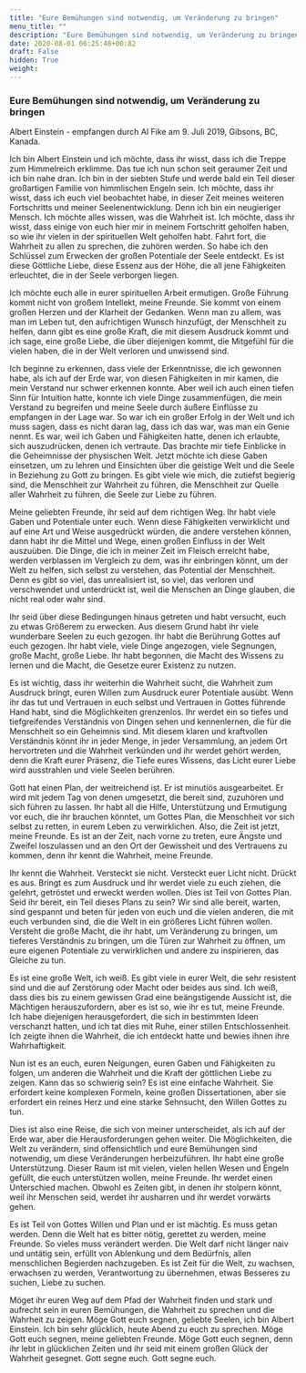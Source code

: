 ```yaml
---
title: "Eure Bemühungen sind notwendig, um Veränderung zu bringen"
menu_title: ""
description: "Eure Bemühungen sind notwendig, um Veränderung zu bringen"
date: 2020-08-01 06:25:48+00:82
draft: False
hidden: True
weight:
---
```

### Eure Bemühungen sind notwendig, um Veränderung zu bringen

Albert Einstein - empfangen durch Al Fike am 9. Juli 2019, Gibsons, BC, Kanada.

Ich bin Albert Einstein und ich möchte, dass ihr wisst, dass ich die Treppe zum Himmelreich erklimme. Das tue ich nun schon seit geraumer Zeit und ich bin nahe dran. Ich bin in der siebten Stufe und werde bald ein Teil dieser großartigen Familie von himmlischen Engeln sein. Ich möchte, dass ihr wisst, dass ich euch viel beobachtet habe, in dieser Zeit meines weiteren Fortschritts und meiner Seelenentwicklung. Denn ich bin ein neugieriger Mensch. Ich möchte alles wissen, was die Wahrheit ist. Ich möchte, dass ihr wisst, dass einige von euch hier mir in meinem Fortschritt geholfen haben, so wie ihr vielen in der spirituellen Welt geholfen habt. Fahrt fort, die Wahrheit zu allen zu sprechen, die zuhören werden. So habe ich den Schlüssel zum Erwecken der großen Potentiale der Seele entdeckt. Es ist diese Göttliche Liebe, diese Essenz aus der Höhe, die all jene Fähigkeiten erleuchtet, die in der Seele verborgen liegen.

Ich möchte euch alle in eurer spirituellen Arbeit ermutigen. Große Führung kommt nicht von großem Intellekt, meine Freunde. Sie kommt von einem großen Herzen und der Klarheit der Gedanken. Wenn man zu allem, was man im Leben tut, den aufrichtigen Wunsch hinzufügt, der Menschheit zu helfen, dann gibt es eine große Kraft, die mit diesem Ausdruck kommt und ich sage, eine große Liebe, die über diejenigen kommt, die Mitgefühl für die vielen haben, die in der Welt verloren und unwissend sind.

Ich beginne zu erkennen, dass viele der Erkenntnisse, die ich gewonnen habe, als ich auf der Erde war, von diesen Fähigkeiten in mir kamen, die mein Verstand nur schwer erkennen konnte. Aber weil ich auch einen tiefen Sinn für Intuition hatte, konnte ich viele Dinge zusammenfügen, die mein Verstand zu begreifen und meine Seele durch äußere Einflüsse zu empfangen in der Lage war. So war ich ein großer Erfolg in der Welt und ich muss sagen, dass es nicht daran lag, dass ich das war, was man ein Genie nennt. Es war, weil ich Gaben und Fähigkeiten hatte, denen ich erlaubte, sich auszudrücken, denen ich vertraute. Das brachte mir tiefe Einblicke in die Geheimnisse der physischen Welt. Jetzt möchte ich diese Gaben einsetzen, um zu lehren und Einsichten über die geistige Welt und die Seele in Beziehung zu Gott zu bringen. Es gibt viele wie mich, die zutiefst begierig sind, die Menschheit zur Wahrheit zu führen, die Menschheit zur Quelle aller Wahrheit zu führen, die Seele zur Liebe zu führen.

Meine geliebten Freunde, ihr seid auf dem richtigen Weg. Ihr habt viele Gaben und Potentiale unter euch. Wenn diese Fähigkeiten verwirklicht und auf eine Art und Weise ausgedrückt würden, die andere verstehen können, dann habt ihr die Mittel und Wege, einen großen Einfluss in der Welt auszuüben. Die Dinge, die ich in meiner Zeit im Fleisch erreicht habe, werden verblassen im Vergleich zu dem, was ihr einbringen könnt, um der Welt zu helfen, sich selbst zu verstehen, das Potential der Menschheit. Denn es gibt so viel, das unrealisiert ist, so viel, das verloren und verschwendet und unterdrückt ist, weil die Menschen an Dinge glauben, die nicht real oder wahr sind.

Ihr seid über diese Bedingungen hinaus getreten und habt versucht, euch zu etwas Größerem zu erwecken. Aus diesem Grund habt ihr viele wunderbare Seelen zu euch gezogen. Ihr habt die Berührung Gottes auf euch gezogen. Ihr habt viele, viele Dinge angezogen, viele Segnungen, große Macht, große Liebe. Ihr habt begonnen, die Macht des Wissens zu lernen und die Macht, die Gesetze eurer Existenz zu nutzen.

Es ist wichtig, dass ihr weiterhin die Wahrheit sucht, die Wahrheit zum Ausdruck bringt, euren Willen zum Ausdruck eurer Potentiale ausübt. Wenn ihr das tut und Vertrauen in euch selbst und Vertrauen in Gottes führende Hand habt, sind die Möglichkeiten grenzenlos. Ihr werdet ein so tiefes und tiefgreifendes Verständnis von Dingen sehen und kennenlernen, die für die Menschheit so ein Geheimnis sind. Mit diesem klaren und kraftvollen Verständnis könnt ihr in jeder Menge, in jeder Versammlung, an jedem Ort hervortreten und die Wahrheit verkünden und ihr werdet gehört werden, denn die Kraft eurer Präsenz, die Tiefe eures Wissens, das Licht eurer Liebe wird ausstrahlen und viele Seelen berühren.

Gott hat einen Plan, der weitreichend ist. Er ist minutiös ausgearbeitet. Er wird mit jedem Tag von denen umgesetzt, die bereit sind, zuzuhören und sich führen zu lassen. Ihr habt all die Hilfe, Unterstützung und Ermutigung vor euch, die ihr brauchen könntet, um Gottes Plan, die Menschheit vor sich selbst zu retten, in eurem Leben zu verwirklichen. Also, die Zeit ist jetzt, meine Freunde. Es ist an der Zeit, nach vorne zu treten, eure Ängste und Zweifel loszulassen und an den Ort der Gewissheit und des Vertrauens zu kommen, denn ihr kennt die Wahrheit, meine Freunde.

Ihr kennt die Wahrheit. Versteckt sie nicht. Versteckt euer Licht nicht. Drückt es aus. Bringt es zum Ausdruck und ihr werdet viele zu euch ziehen, die gelehrt, getröstet und erweckt werden wollen. Dies ist Teil von Gottes Plan. Seid ihr bereit, ein Teil dieses Plans zu sein? Wir sind alle bereit, warten, sind gespannt und beten für jeden von euch und die vielen anderen, die mit euch verbunden sind, die die Welt in ein größeres Licht führen wollen. Versteht die große Macht, die ihr habt, um Veränderung zu bringen, um tieferes Verständnis zu bringen, um die Türen zur Wahrheit zu öffnen, um eure eigenen Potentiale zu verwirklichen und andere zu inspirieren, das Gleiche zu tun.

Es ist eine große Welt, ich weiß. Es gibt viele in eurer Welt, die sehr resistent sind und die auf Zerstörung oder Macht oder beides aus sind. Ich weiß, dass dies bis zu einem gewissen Grad eine beängstigende Aussicht ist, die Mächtigen herauszufordern, aber es ist so, wie ihr es tut, meine Freunde. Ich habe diejenigen herausgefordert, die sich in bestimmten Ideen verschanzt hatten, und ich tat dies mit Ruhe, einer stillen Entschlossenheit. Ich zeigte ihnen die Wahrheit, die ich entdeckt hatte und bewies ihnen ihre Wahrhaftigkeit.

Nun ist es an euch, euren Neigungen, euren Gaben und Fähigkeiten zu folgen, um anderen die Wahrheit und die Kraft der göttlichen Liebe zu zeigen. Kann das so schwierig sein? Es ist eine einfache Wahrheit. Sie erfordert keine komplexen Formeln, keine großen Dissertationen, aber sie erfordert ein reines Herz und eine starke Sehnsucht, den Willen Gottes zu tun.

Dies ist also eine Reise, die sich von meiner unterscheidet, als ich auf der Erde war, aber die Herausforderungen gehen weiter. Die Möglichkeiten, die Welt zu verändern, sind offensichtlich und eure Bemühungen sind notwendig, um diese Veränderungen herbeizuführen. Ihr habt eine große Unterstützung. Dieser Raum ist mit vielen, vielen hellen Wesen und Engeln gefüllt, die euch unterstützen wollen, meine Freunde. Ihr werdet einen Unterschied machen. Obwohl es Zeiten gibt, in denen ihr stolpern könnt, weil ihr Menschen seid, werdet ihr ausharren und ihr werdet vorwärts gehen.

Es ist Teil von Gottes Willen und Plan und er ist mächtig. Es muss getan werden. Denn die Welt hat es bitter nötig, gerettet zu werden, meine Freunde. So vieles muss verändert werden. Die Welt darf nicht länger naiv und untätig sein, erfüllt von Ablenkung und dem Bedürfnis, allen menschlichen Begierden nachzugeben. Es ist Zeit für die Welt, zu wachsen, erwachsen zu werden, Verantwortung zu übernehmen, etwas Besseres zu suchen, Liebe zu suchen.

Möget ihr euren Weg auf dem Pfad der Wahrheit finden und stark und aufrecht sein in euren Bemühungen, die Wahrheit zu sprechen und die Wahrheit zu zeigen. Möge Gott euch segnen, geliebte Seelen, ich bin Albert Einstein. Ich bin sehr glücklich, heute Abend zu euch zu sprechen. Möge Gott euch segnen, meine geliebten Freunde. Möge Gott euch segnen, denn ihr lebt in glücklichen Zeiten und ihr seid mit einem großen Glück der Wahrheit gesegnet. Gott segne euch. Gott segne euch.
